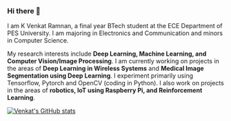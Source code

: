 ### Hi there 👋

I am K Venkat Ramnan, a final year BTech student at the ECE Department of PES University.  I am majoring in Electronics and Communication and minors in Computer Science.

My research interests include **Deep Learning, Machine Learning, and Computer Vision/Image Processing**. I am currently working on projects in the areas of **Deep Learning in Wireless Systems** and **Medical Image Segmentation using Deep Learning**. I experiment primarily using Tensorflow, Pytorch and OpenCV (coding in Python).
I also work on projects in the areas of **robotics, IoT using Raspberry Pi, and Reinforcement Learning**.

[![Venkat's GitHub stats](https://github-readme-stats.vercel.app/api?username=venkatramnank&show_icons=true&theme=dark)](https://github.com/venkatramnank/github-readme-stats)
